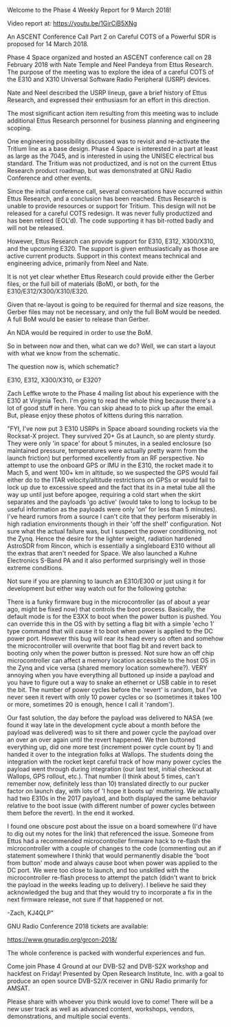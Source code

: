 Welcome to the Phase 4 Weekly Report for 9 March 2018!

Video report at: https://youtu.be/1GirCiB5XNg

An ASCENT Conference Call Part 2 on Careful COTS of a Powerful SDR is proposed for 14 March 2018.

Phase 4 Space organized and hosted an ASCENT conference call on 28 February 2018 with Nate Temple and Neel Pandeya from Ettus Research. The purpose of the meeting was to explore the idea of a careful COTS of the E310 and X310 Universal Software Radio Peripheral (USRP) devices. 

Nate and Neel described the USRP lineup, gave a brief history of Ettus Research, and expressed their enthusiasm for an effort in this direction. 

The most significant action item resulting from this meeting was to include additional Ettus Research personnel for business planning and engineering scoping. 

One engineering possibility discussed was to revisit and re-activate the Tritium line as a base design. Phase 4 Space is interested in a part at least as large as the 7045, and is interested in using the UNISEC electrical bus standard. The Tritium was not productized, and is not on the current Ettus Research product roadmap, but was demonstrated at GNU Radio Conference and other events. 

Since the initial conference call, several conversations have occurred within Ettus Research, and a conclusion has been reached. Ettus Research is unable to provide resources or support for Tritium. This design will not be released for a careful COTS redesign. It was never fully productized and has been retired (EOL'd). The code supporting it has bit-rotted badly and will not be released. 

However, Ettus Research can provide support for E310, E312, X300/X310, and the upcoming E320. The support is given enthusiastically as those are active current products. Support in this context means technical and engineering advice, primarily from Neel and Nate. 

It is not yet clear whether Ettus Research could provide either the Gerber files, or the full bill of materials (BoM), or both, for the E310/E312/X300/X310/E320. 

Given that re-layout is going to be required for thermal and size reasons, the Gerber files may not be necessary, and only the full BoM would be needed. A full BoM would be easier to release than Gerber.

An NDA would be required in order to use the BoM. 

So in between now and then, what can we do? Well, we can start a layout with what we know from the schematic. 

The question now is, which schematic?

E310, E312, X300/X310, or E320?

Zach Leffke wrote to the Phase 4 mailing list about his experience with the E310 at Virginia Tech. I'm going to read the whole thing because there's a lot of good stuff in here. You can skip ahead to <timecode> to pick up after the email. But, please enjoy these photos of kittens during this narration. 

"FYI, I've now put 3 E310 USRPs in Space aboard sounding rockets via the Rocksat-X project.  They survived 20+ Gs at Launch, so are plenty sturdy.  They were only 'in space' for about 5 minutes, in a sealed enclosure (so maintained pressure, temperatures were actually pretty warm from the launch friction) but performed excellently from an RF perspective.  No attempt to use the onboard GPS or IMU in the E310, the rocket made it to Mach 5, and went 100+ km in altitude, so we suspected the GPS would fail either do to the ITAR velocity/altitude restrictions on GPSs or would fail to lock up due to excessive speed and the fact that its in a metal tube all the way up until just before apogee, requiring a cold start when the skirt separates and the payloads 'go active' (would take to long to lockup to be useful information as the payloads were only 'on' for less than 5 minutes).  I've heard rumors from a source I can't cite that they perform miserably in high radiation environments though in their 'off the shelf' configuration.  Not sure what the actual failure was, but I suspect the power conditioning, not the Zynq.  Hence the desire for the lighter weight, radiation hardened AstroSDR from Rincon, which is essentially a singleboard E310 without all the extras that aren't needed for Space.  We also launched a Kuhne Electronics S-Band PA and it also performed surprisingly well in those extreme conditions.

Not sure if you are planning to launch an E310/E300 or just using it for development but either way watch out for the following gotcha:

There is a funky firmware bug in the microcontroller (as of about a year ago, might be fixed now) that controls the boot process.  Basically, the default mode is for the E3XX to boot when the power button is pushed.  You can override this in the OS with by setting a flag bit with a simple 'echo 1' type command that will cause it to boot when power is applied to the DC power port.  However this bug will rear its head every so often and somehow the microcontroller will overwrite that boot flag bit and revert back to booting only when the power button is pressed.  Not sure how an off chip microcontroller can affect a memory location accessible to the host OS in the Zynq and vice versa (shared memory location somewhere?).  VERY annoying when you have everything all buttoned up inside a payload and you have to figure out a way to snake an ethernet or USB cable in to reset the bit.  The number of power cycles before the 'revert' is random, but I've never seen it revert with only 10 power cycles or so (sometimes it takes 100 or more, sometimes 20 is enough, hence I call it 'random').  

Our fast solution, the day before the payload was delivered to NASA (we found it way late in the development cycle about a month before the payload was delivered) was to sit there and power cycle the payload over an over an over again until the revert happened.  We then buttoned everything up, did one more test (increment power cycle count by 1) and handed it over to the integration folks at Wallops.  The students doing the integration with the rocket kept careful track of how many power cycles the payload went through during integration (our last test, initial checkout at Wallops, GPS rollout, etc.).  That number (I think about 5 times, can't remember now, definitely less than 10) translated directly to our pucker factor on launch day, with lots of 'I hope it boots up' muttering.  We actually had two E310s in the 2017 payload, and both displayed the same behavior relative to the boot issue (with different number of power cycles between them before the revert).  In the end it worked.

I found one obscure post about the issue on a board somewhere (I'd have to dig out my notes for the link) that referenced the issue.  Someone from Ettus had a recommended microcontroller firmware hack to re-flash the microcontroller with a couple of changes to the code (commenting out an if statement somewhere I think) that would permanently disable the 'boot from button' mode and always cause boot when power was applied to the DC port.  We were too close to launch, and too unskilled with the microcontroller re-flash process to attempt the patch (didn't want to brick the payload in the weeks leading up to delivery).  I believe he said they acknowledged the bug and that they would try to incorporate a fix in the next firmware release, not sure if that happened or not.

-Zach, KJ4QLP"


GNU Radio Conference 2018 tickets are available:

https://www.gnuradio.org/grcon-2018/

The whole conference is packed with wonderful experiences and fun.

Come join Phase 4 Ground at our DVB-S2 and DVB-S2X workshop and hackfest on Friday! Presented by Open Research Institute, Inc. with a goal to produce an open source DVB-S2/X receiver in GNU Radio primarily for AMSAT. 

Please share with whoever you think would love to come! There will be a new user track as well as advanced content, workshops, vendors, demonstrations, and multiple social events. 



